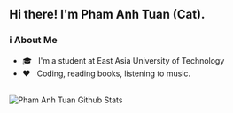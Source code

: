## Hi there! I'm Pham Anh Tuan (Cat).

### ℹ️ About Me

- 🎓 &nbsp; I'm a student at East Asia University of Technology
- ❤️ &nbsp; Coding, reading books, listening to music.

<br>

<img align="center" src="https://github-readme-stats.vercel.app/api?username=tuanpham5024&include_all_commits=true&count_private=true&show_icons=true&line_height=20&theme=gruvbox" alt="Pham Anh Tuan Github Stats">

</br>
